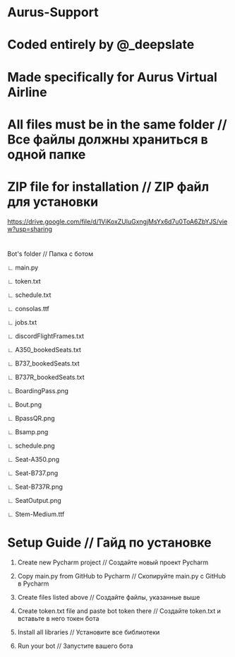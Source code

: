 # Aurus-Support
# Coded entirely by @_deepslate
# Made specifically for Aurus Virtual Airline



#
# All files must be in the same folder // Все файлы должны храниться в одной папке


# ZIP file for installation // ZIP файл для установки
https://drive.google.com/file/d/1ViKoxZUluGxngjMsYx6d7u0ToA6ZbYJS/view?usp=sharing

#

Bot's folder // Папка с ботом

  ∟ main.py
  
  ∟ token.txt
  
  ∟ schedule.txt
  
  ∟ consolas.ttf

  ∟ jobs.txt
  
  ∟ discordFlightFrames.txt
  
  ∟ A350_bookedSeats.txt
  
  ∟ B737_bookedSeats.txt
  
  ∟ B737R_bookedSeats.txt
  
  ∟ BoardingPass.png
  
  ∟ Bout.png
  
  ∟ BpassQR.png
  
  ∟ Bsamp.png
  
  ∟ schedule.png
  
  ∟ Seat-A350.png
  
  ∟ Seat-B737.png
  
  ∟ Seat-B737R.png
  
  ∟ SeatOutput.png
  
  ∟ Stem-Medium.ttf

#





#
# Setup Guide // Гайд по установке

1. Create new Pycharm project // Создайте новый проект Pycharm

2. Copy main.py from GitHub to Pycharm // Скопируйте main.py с GitHub в Pycharm

3. Create files listed above // Создайте файлы, указанные выше
   
5. Create token.txt file and paste bot token there // Создайте token.txt и вставьте в него токен бота

6. Install all libraries // Установите все библиотеки

7. Run your bot // Запустите вашего бота
